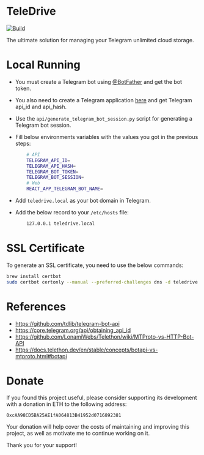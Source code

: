 # TeleDrive

[![Build](https://github.com/RashadAnsari/TeleDrive/actions/workflows/build.yml/badge.svg?branch=master)](https://github.com/RashadAnsari/TeleDrive/actions/workflows/build.yml)

The ultimate solution for managing your Telegram unlimited cloud storage.

# Local Running

* You must create a Telegram bot using [@BotFather](https://t.me/BotFather) and get the bot token.
* You also need to create a Telegram application [here](https://my.telegram.org/) and get Telegram api_id and api_hash.
* Use the `api/generate_telegram_bot_session.py` script for generating a Telegram bot session.
* Fill below environments variables with the values you got in the previous steps:

    ```bash
        # API
        TELEGRAM_API_ID=
        TELEGRAM_API_HASH=
        TELEGRAM_BOT_TOKEN=
        TELEGRAM_BOT_SESSION=
        # Web
        REACT_APP_TELEGRAM_BOT_NAME=
    ```

* Add `teledrive.local` as your bot domain in Telegram.
* Add the below record to your `/etc/hosts` file:

    ```bash
        127.0.0.1 teledrive.local
    ```

# SSL Certificate

To generate an SSL certificate, you need to use the below commands:

``` bash
brew install certbot
sudo certbot certonly --manual --preferred-challenges dns -d teledrive.io -d www.teledrive.io -d api.teledrive.io
```

# References

* https://github.com/tdlib/telegram-bot-api
* https://core.telegram.org/api/obtaining_api_id
* https://github.com/LonamiWebs/Telethon/wiki/MTProto-vs-HTTP-Bot-API
* https://docs.telethon.dev/en/stable/concepts/botapi-vs-mtproto.html#botapi

# Donate

If you found this project useful, please consider supporting its development with a donation in ETH to the following address:

`
0xcAA98CD5BA25AE1fA064813B41952d0716892381
`

Your donation will help cover the costs of maintaining and improving this project, as well as motivate me to continue working on it.

Thank you for your support!
